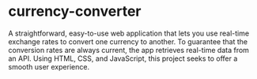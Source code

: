 # currency-converter
A straightforward, easy-to-use web application that lets you use real-time exchange rates to convert one currency to another. To guarantee that the conversion rates are always current, the app retrieves real-time data from an API. Using HTML, CSS, and JavaScript, this project seeks to offer a smooth user experience.
